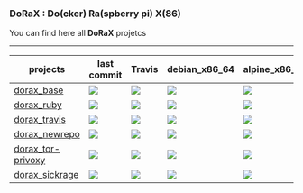 ### DoRaX : Do(cker) Ra(spberry pi) X(86)

You can find here all **DoRaX** projetcs

---
 projects  |  last commit | Travis | debian_x86_64 | alpine_x86_64 | debian_armhf | alpine_armhf
 ------------  |  ------------ | ------------ | ------------ | ------------ | ------------ | ------------
[dorax_base](https://github.com/cretinon/DoRaX_base) | ![](https://img.shields.io/github/last-commit/cretinon/dorax_base.svg) | ![](https://travis-ci.org/cretinon/DoRaX_base.svg?branch=master) | ![](https://images.microbadger.com/badges/image/cretinon/dorax_base:debian_x86_64.svg)  | ![](https://images.microbadger.com/badges/image/cretinon/dorax_base:alpine_x86_64.svg) |  ![](https://images.microbadger.com/badges/image/cretinon/dorax_base:debian_armhf.svg) | ![](https://images.microbadger.com/badges/image/cretinon/dorax_base:alpine_armhf.svg)
[dorax_ruby](https://github.com/cretinon/DoRaX_ruby) | ![](https://img.shields.io/github/last-commit/cretinon/dorax_ruby.svg) | ![](https://travis-ci.org/cretinon/DoRaX_ruby.svg?branch=master) | ![](https://images.microbadger.com/badges/image/cretinon/dorax_ruby:debian_x86_64.svg)  | ![](https://images.microbadger.com/badges/image/cretinon/dorax_ruby:alpine_x86_64.svg) |  ![](https://img.shields.io/badge/status-failure-red.svg) | ![](https://img.shields.io/badge/status-failure-red.svg)
[dorax_travis](https://github.com/cretinon/DoRaX_travis) |  ![](https://img.shields.io/github/last-commit/cretinon/dorax_travis.svg) | ![](https://travis-ci.org/cretinon/DoRaX_travis.svg?branch=master) | ![](https://images.microbadger.com/badges/image/cretinon/dorax_travis:debian_x86_64.svg)  | ![](https://images.microbadger.com/badges/image/cretinon/dorax_travis:alpine_x86_64.svg) |  ![](https://img.shields.io/badge/status-failure-red.svg) | ![](https://img.shields.io/badge/status-failure-red.svg)
[dorax_newrepo](https://github.com/cretinon/DoRaX_NewRepo) |  ![](https://img.shields.io/github/last-commit/cretinon/dorax_NewRepo.svg) | ![](https://travis-ci.org/cretinon/DoRaX_NewRepo.svg?branch=master) | ![](https://img.shields.io/badge/status-N%2FA-yellow.svg)  | ![](https://img.shields.io/badge/status-N%2FA-yellow.svg) |  ![](https://img.shields.io/badge/status-N%2FA-yellow.svg) | ![](https://img.shields.io/badge/status-N%2FA-yellow.svg)
[dorax_tor-privoxy](https://github.com/cretinon/DoRaX_tor-privoxy) |  ![](https://img.shields.io/github/last-commit/cretinon/dorax_tor-privoxy.svg) | ![](https://travis-ci.org/cretinon/DoRaX_tor-privoxy?branch=master) | ![](https://images.microbadger.com/badges/image/cretinon/dorax_tor-privoxy:debian_x86_64.svg)  | ![](https://images.microbadger.com/badges/image/cretinon/dorax_tor-privoxy:alpine_x86_64.svg) |  ![](https://images.microbadger.com/badges/image/cretinon/dorax_tor-privoxy:debian_armhf.svg) | ![](https://images.microbadger.com/badges/image/cretinon/dorax_tor-privoxy:alpine_armhf.svg)
[dorax_sickrage](https://github.com/cretinon/DoRaX_sickrage) |  ![](https://img.shields.io/github/last-commit/cretinon/dorax_sickrage.svg) | ![](https://travis-ci.org/cretinon/DoRaX_sickrage?branch=master) | ![](https://images.microbadger.com/badges/image/cretinon/dorax_sickrage:debian_x86_64.svg)  | ![](https://images.microbadger.com/badges/image/cretinon/dorax_sickrage:alpine_x86_64.svg) |  ![](https://images.microbadger.com/badges/image/cretinon/dorax_sickrage:debian_armhf.svg) | ![](https://images.microbadger.com/badges/image/cretinon/dorax_sickrage:alpine_armhf.svg)
